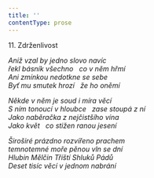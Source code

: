 ```yaml
---
title: ''
contentType: prose
---
```


11. Zdrženlivost

_Aniž vzal by jedno slovo navíc  
řekl básník všechno   co v něm hřmí  
Ani zmínkou nedotkne se sebe  
Byť mu smutek hrozí   že ho oněmí_

_Někde v něm je soud i míra věcí  
S ním tonoucí v hloubce   zase stoupá z ní  
Jako naběračka z nejčistšího vína  
Jako květ   co stižen ranou jesení_

_Široširé prázdno rozvířeno prachem  
temnotemné moře pěnou vln se dní  
Hlubin Mělčin Tříští Shluků Pádů  
Deset tisíc věcí v jednom nabrání_
